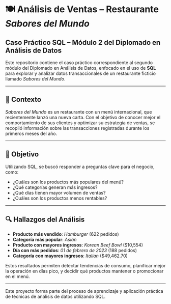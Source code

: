 # 🍽️ Análisis de Ventas – Restaurante *Sabores del Mundo*  
## Caso Práctico SQL – Módulo 2 del Diplomado en Análisis de Datos

Este repositorio contiene el caso práctico correspondiente al segundo módulo del Diplomado en Análisis de Datos, enfocado en el uso de **SQL** para explorar y analizar datos transaccionales de un restaurante ficticio llamado *Sabores del Mundo*.

---

## 📌 Contexto

*Sabores del Mundo* es un restaurante con un menú internacional, que recientemente lanzó una nueva carta. Con el objetivo de conocer mejor el comportamiento de sus clientes y optimizar su estrategia de ventas, se recopiló información sobre las transacciones registradas durante los primeros meses del año.

---

## 🎯 Objetivo

Utilizando SQL, se buscó responder a preguntas clave para el negocio, como:

- ¿Cuáles son los productos más populares del menú?
- ¿Qué categorías generan más ingresos?
- ¿Qué días tienen mayor volumen de ventas?
- ¿Cuáles son los productos menos rentables?

---
## 🔍 Hallazgos del Análisis

- **Producto más vendido**: *Hamburger* (622 pedidos)
- **Categoría más popular**: *Asian*
- **Producto con mayores ingresos**: *Korean Beef Bowl* ($10,554)
- **Día con más pedidos**: *01 de febrero de 2023* (188 pedidos)
- **Categoría con mayores ingresos**: *Italian* ($49,462.70)

Estos resultados permiten detectar tendencias de consumo, planificar mejor la operación en días pico, y decidir qué productos mantener o promocionar en el menú.

---
Este proyecto forma parte del proceso de aprendizaje y aplicación práctica de técnicas de análisis de datos utilizando SQL.

